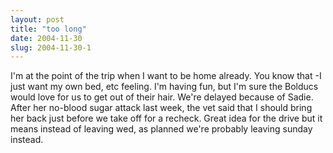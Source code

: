 ```yaml
---
layout: post
title: "too long"
date: 2004-11-30
slug: 2004-11-30-1
---
```


I&apos;m at the point of the trip when I want to be home already.  You know that -I just want my own bed, etc feeling.  I&apos;m having fun, but I&apos;m sure the Bolducs would love for us to get out of their hair.  We&apos;re delayed because of Sadie.  After her no-blood sugar attack last week, the vet said that I should bring her back just before we take off for a recheck.  Great idea for the drive but it means instead of leaving wed, as planned we&apos;re probably leaving sunday instead.


